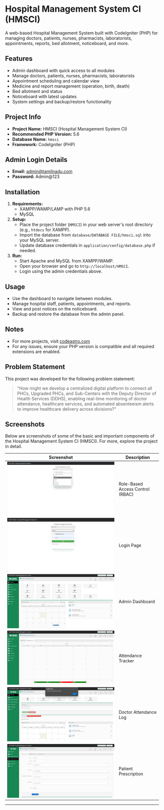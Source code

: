 # Hospital Management System CI (HMSCI)

A web-based Hospital Management System built with CodeIgniter (PHP) for managing doctors, patients, nurses, pharmacists, laboratorists, appointments, reports, bed allotment, noticeboard, and more.

## Features
- Admin dashboard with quick access to all modules
- Manage doctors, patients, nurses, pharmacists, laboratorists
- Appointment scheduling and calendar view
- Medicine and report management (operation, birth, death)
- Bed allotment and status
- Noticeboard with latest updates
- System settings and backup/restore functionality

## Project Info
- **Project Name:** HMSCI (Hospital Management System CI)
- **Recommended PHP Version:** 5.6
- **Database Name:** `hmsci`
- **Framework:** CodeIgniter (PHP)

## Admin Login Details
- **Email:** admin@tamilnadu.com
- **Password:** Admin@123

## Installation
1. **Requirements:**
   - XAMPP/WAMP/LAMP with PHP 5.6
   - MySQL
2. **Setup:**
   - Place the project folder (`HMSCI`) in your web server's root directory (e.g., `htdocs` for XAMPP).
   - Import the database from `database/DATABASE FILE/hmsci.sql` into your MySQL server.
   - Update database credentials in `application/config/database.php` if needed.
3. **Run:**
   - Start Apache and MySQL from XAMPP/WAMP.
   - Open your browser and go to `http://localhost/HMSCI`.
   - Login using the admin credentials above.

## Usage
- Use the dashboard to navigate between modules.
- Manage hospital staff, patients, appointments, and reports.
- View and post notices on the noticeboard.
- Backup and restore the database from the admin panel.

## Notes
- For more projects, visit [codeastro.com](https://codeastro.com)
- For any issues, ensure your PHP version is compatible and all required extensions are enabled.

## Problem Statement
This project was developed for the following problem statement:

> "How might we develop a centralized digital platform to connect all PHCs, Upgraded PHCs, and Sub-Centers with the Deputy Director of Health Services (DDHS), enabling real-time monitoring of doctor attendance, healthcare services, and automated absenteeism alerts to improve healthcare delivery across divisions?"

## Screenshots
Below are screenshots of some of the basic and important components of the Hospital Management System CI (HMSCI). For more, explore the project in detail.

| Screenshot | Description |
|------------|-------------|
| ![RBAC](Screenshorts/1_RBAC.png) | Role-Based Access Control (RBAC) |
| ![Login](Screenshorts/2_Login.png) | Login Page |
| ![Admin Dashboard](Screenshorts/3_Admin_DashBoard.png) | Admin Dashboard |
| ![Attendance](Screenshorts/4_Attendance.png) | Attendance Tracker |
| ![Doctor Attendance Log](Screenshorts/5_Doctor_attendance_log.png) | Doctor Attendance Log |
| ![Patient Prescription](Screenshorts/6_Patient_Presc.png) | Patient Prescription |

---
